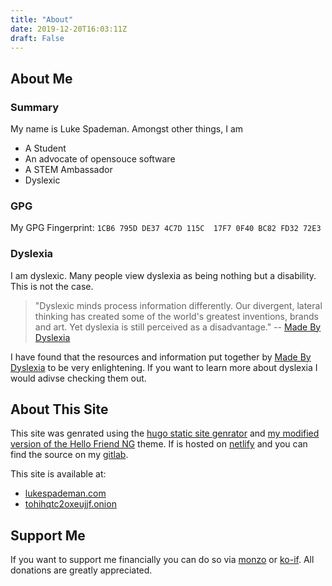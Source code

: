 ```yaml
---
title: "About"
date: 2019-12-20T16:03:11Z
draft: False
---
```


## About Me

### Summary

My name is Luke Spademan.
Amongst other things, I am
* A Student
* An advocate of opensouce software
* A STEM Ambassador
* Dyslexic

### GPG

My GPG Fingerprint: `1CB6 795D DE37 4C7D 115C  17F7 0F40 BC82 FD32 72E3`

### Dyslexia

I am dyslexic.
Many people view dyslexia as being nothing but a disability.
This is not the case.

> "Dyslexic minds process information differently.
> Our divergent, lateral thinking has created some of the world's greatest inventions, brands and art.
> Yet dyslexia is still perceived as a disadvantage."
> -- [Made By Dyslexia](http://madebydyslexia.org)

I have found that the resources and information put together by [Made By Dyslexia](http://madebydyslexia.org) to be very enlightening.
If you want to learn more about dyslexia I would adivse checking them out.

## About This Site

This site was genrated using the [hugo static site genrator](https://gohugo.io) and [my modified version of the Hello Friend NG](https://gitlab.com/mokytis/hello-friend-ng) theme.
If is hosted on [netlify](https://www.netlify.com/) and you can find the source on my [gitlab](https://gitlab.com/mokytis/hugo-site).

This site is available at:

* [lukespademan.com](https://lukespademan.com)
* [tohihqtc2oxeujjf.onion](http://tohihqtc2oxeujjf.onion)

## Support Me

If you want to support me financially you can do so via [monzo](https://monzo.me/lukespademan) or [ko-if](https://www.ko-fi.com/mokytis).
All donations are greatly appreciated.
